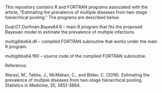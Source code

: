 This repository contains R and FORTRAN programs associated with the article, “Estimating the prevalence of multiple diseases from two-stage hierarchical pooling.” The programs are described below.

Dual.GT.Dorfman.Bayes64.R – main R program that fits the proposed Bayesian model to estimate the prevalence of multiple infections.

multigibbs64.dll – compiled FORTRAN subroutine that works under the main R program.

multigibbs64.f90 – source code of the compiled FORTRAN subroutine.
  
Reference:

Warasi, M., Tebbs, J., McMahan, C., and Bilder, C. (2016). Estimating the prevalence of multiple diseases from two-stage hierarchical pooling. Statistics in Medicine, 35, 3851-3864.
